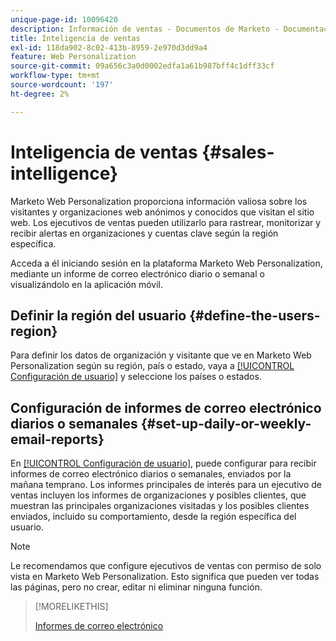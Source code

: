 ```yaml
---
unique-page-id: 10096420
description: Información de ventas - Documentos de Marketo - Documentación del producto
title: Inteligencia de ventas
exl-id: 118da902-8c02-413b-8959-2e970d3dd9a4
feature: Web Personalization
source-git-commit: 09a656c3a0d0002edfa1a61b987bff4c1dff33cf
workflow-type: tm+mt
source-wordcount: '197'
ht-degree: 2%

---
```


# Inteligencia de ventas {#sales-intelligence}

Marketo Web Personalization proporciona información valiosa sobre los visitantes y organizaciones web anónimos y conocidos que visitan el sitio web. Los ejecutivos de ventas pueden utilizarlo para rastrear, monitorizar y recibir alertas en organizaciones y cuentas clave según la región específica.

Acceda a él iniciando sesión en la plataforma Marketo Web Personalization, mediante un informe de correo electrónico diario o semanal o visualizándolo en la aplicación móvil.

## Definir la región del usuario {#define-the-users-region}

Para definir los datos de organización y visitante que ve en Marketo Web Personalization según su región, país o estado, vaya a [[!UICONTROL Configuración de usuario]](/help/marketo/product-docs/web-personalization/getting-started/user-settings.md) y seleccione los países o estados.

## Configuración de informes de correo electrónico diarios o semanales {#set-up-daily-or-weekly-email-reports}

En [[!UICONTROL Configuración de usuario]](/help/marketo/product-docs/web-personalization/getting-started/user-settings.md), puede configurar para recibir informes de correo electrónico diarios o semanales, enviados por la mañana temprano. Los informes principales de interés para un ejecutivo de ventas incluyen los informes de organizaciones y posibles clientes, que muestran las principales organizaciones visitadas y los posibles clientes enviados, incluido su comportamiento, desde la región específica del usuario.

>[!NOTE]
>
>Le recomendamos que configure ejecutivos de ventas con permiso de solo vista en Marketo Web Personalization. Esto significa que pueden ver todas las páginas, pero no crear, editar ni eliminar ninguna función.

>[!MORELIKETHIS]
>
>[Informes de correo electrónico](/help/marketo/product-docs/web-personalization/reporting-for-web-personalization/email-reports.md)
